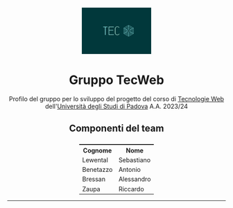 <p align="center">
  <img src="profile/tec_web_logo1.png" style="width:160px">
</p>

<h1 style="text-align: center">Gruppo TecWeb</h1>
<p style="text-align: center">
  Profilo del gruppo per lo sviluppo del progetto del corso di <a href="https://didattica.unipd.it/off/2021/LT/SC/SC1167/000ZZ/SCP4065581/N0">Tecnologie Web</a> dell'<a href="https://www.unipd.it/">Università degli Studi di Padova</a> A.A. 2023/24
</p>

<h2 style="text-align: center">Componenti del team</h2>
<div>
  <table style="display:flex; flex-flow: column;align-items: center;">
     <tr>
        <th>Cognome</th>
        <th>Nome</th>
    </tr>
    <tr>
      <td>Lewental</td>
      <td>Sebastiano</td>
    </tr>
    <tr>
      <td>Benetazzo</td>
      <td>Antonio</td>
    </tr>
    <tr>
      <td>Bressan</td>
      <td>Alessandro</td>
    </tr>
    <tr>
      <td>Zaupa</td>
      <td>Riccardo</td>
    </tr>
  </table>
</div>

<hr>
<div style="display:flex; flex-flow: column;align-items: center;margin-top:30px">
